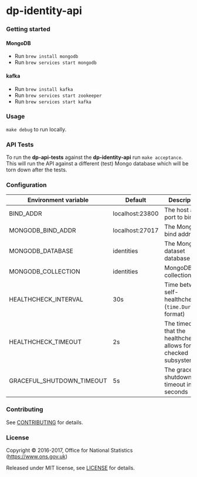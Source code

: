 dp-identity-api
==============

### Getting started

#### MongoDB
* Run ```brew install mongodb```
* Run ```brew services start mongodb```

#### kafka
* Run ```brew install kafka```
* Run ```brew services start zookeeper```
* Run ```brew services start kafka```

### Usage

`make debug` to run locally.

### API Tests
To run the **dp-api-tests** against the **dp-identity-api** run `make acceptance`. This will run the API against a 
different (test) Mongo database which will be torn down after the tests. 

### Configuration

| Environment variable        | Default                                   | Description
| --------------------------- | ----------------------------------------- | -----------
| BIND_ADDR                   | localhost:23800                           | The host and port to bind to
| MONGODB_BIND_ADDR           | localhost:27017                           | The MongoDB bind address
| MONGODB_DATABASE            | identities                                | The MongoDB dataset database
| MONGODB_COLLECTION          | identities                                | MongoDB collection
| HEALTHCHECK_INTERVAL        | 30s                                       | Time between self-healthchecks (`time.Duration` format)
| HEALTHCHECK_TIMEOUT         | 2s                                        | The timeout that the healthcheck allows for checked subsystems
| GRACEFUL_SHUTDOWN_TIMEOUT   | 5s                                        | The graceful shutdown timeout in seconds

### Contributing

See [CONTRIBUTING](CONTRIBUTING.md) for details.

### License

Copyright © 2016-2017, Office for National Statistics (https://www.ons.gov.uk)

Released under MIT license, see [LICENSE](LICENSE.md) for details.

